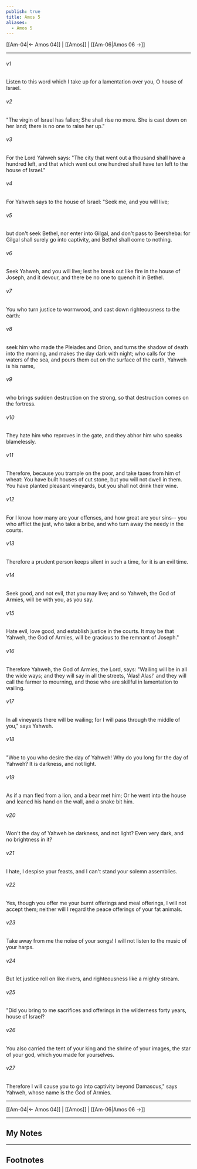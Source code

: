 ```yaml
---
publish: true
title: Amos 5
aliases:
  - Amos 5
---
```


[[Am-04|← Amos 04]] | [[Amos]] | [[Am-06|Amos 06 →]]
***



###### v1 
Listen to this word which I take up for a lamentation over you, O house of Israel. 

###### v2 
"The virgin of Israel has fallen; She shall rise no more. She is cast down on her land; there is no one to raise her up." 

###### v3 
For the Lord Yahweh says: "The city that went out a thousand shall have a hundred left, and that which went out one hundred shall have ten left to the house of Israel." 

###### v4 
For Yahweh says to the house of Israel: "Seek me, and you will live; 

###### v5 
but don't seek Bethel, nor enter into Gilgal, and don't pass to Beersheba: for Gilgal shall surely go into captivity, and Bethel shall come to nothing. 

###### v6 
Seek Yahweh, and you will live; lest he break out like fire in the house of Joseph, and it devour, and there be no one to quench it in Bethel. 

###### v7 
You who turn justice to wormwood, and cast down righteousness to the earth: 

###### v8 
seek him who made the Pleiades and Orion, and turns the shadow of death into the morning, and makes the day dark with night; who calls for the waters of the sea, and pours them out on the surface of the earth, Yahweh is his name, 

###### v9 
who brings sudden destruction on the strong, so that destruction comes on the fortress. 

###### v10 
They hate him who reproves in the gate, and they abhor him who speaks blamelessly. 

###### v11 
Therefore, because you trample on the poor, and take taxes from him of wheat: You have built houses of cut stone, but you will not dwell in them. You have planted pleasant vineyards, but you shall not drink their wine. 

###### v12 
For I know how many are your offenses, and how great are your sins-- you who afflict the just, who take a bribe, and who turn away the needy in the courts. 

###### v13 
Therefore a prudent person keeps silent in such a time, for it is an evil time. 

###### v14 
Seek good, and not evil, that you may live; and so Yahweh, the God of Armies, will be with you, as you say. 

###### v15 
Hate evil, love good, and establish justice in the courts. It may be that Yahweh, the God of Armies, will be gracious to the remnant of Joseph." 

###### v16 
Therefore Yahweh, the God of Armies, the Lord, says: "Wailing will be in all the wide ways; and they will say in all the streets, 'Alas! Alas!' and they will call the farmer to mourning, and those who are skillful in lamentation to wailing. 

###### v17 
In all vineyards there will be wailing; for I will pass through the middle of you," says Yahweh. 

###### v18 
"Woe to you who desire the day of Yahweh! Why do you long for the day of Yahweh? It is darkness, and not light. 

###### v19 
As if a man fled from a lion, and a bear met him; Or he went into the house and leaned his hand on the wall, and a snake bit him. 

###### v20 
Won't the day of Yahweh be darkness, and not light? Even very dark, and no brightness in it? 

###### v21 
I hate, I despise your feasts, and I can't stand your solemn assemblies. 

###### v22 
Yes, though you offer me your burnt offerings and meal offerings, I will not accept them; neither will I regard the peace offerings of your fat animals. 

###### v23 
Take away from me the noise of your songs! I will not listen to the music of your harps. 

###### v24 
But let justice roll on like rivers, and righteousness like a mighty stream. 

###### v25 
"Did you bring to me sacrifices and offerings in the wilderness forty years, house of Israel? 

###### v26 
You also carried the tent of your king and the shrine of your images, the star of your god, which you made for yourselves. 

###### v27 
Therefore I will cause you to go into captivity beyond Damascus," says Yahweh, whose name is the God of Armies.

***
[[Am-04|← Amos 04]] | [[Amos]] | [[Am-06|Amos 06 →]]

---
## My Notes

---
## Footnotes